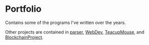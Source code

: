 # Portfolio
Contains some of the programs I've written over the years.

Other projects are contained in [parser](https://github.com/raspberrymilkyway/parser), [WebDev](https://github.com/raspberrymilkyway/WebDev), [TeacupMouse](https://github.com/raspberrymilkyway/TeacupMouse), and [BlockchainProject](https://github.com/raspberrymilkyway/blockchain-project).

